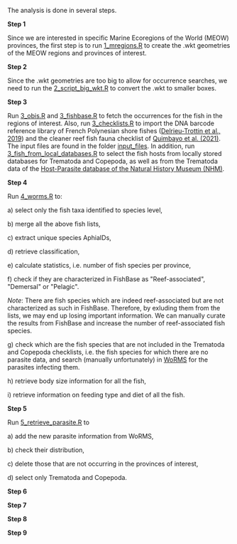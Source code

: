 The analysis is done in several steps. 

**Step 1**

Since we are interested in specific Marine Ecoregions of the World (MEOW) provinces, the first step is to run [1_mregions.R](https://github.com/cpavloud/LabEx_CORAIL/blob/main/scripts/1_mregions.R) to create the .wkt geometries of the MEOW regions and provinces of interest.

**Step 2**

Since the .wkt geometries are too big to allow for occurrence searches, we need to run the [2_script_big_wkt.R](https://github.com/cpavloud/LabEx_CORAIL/blob/main/scripts/2_script_big_wkt.R) to convert the .wkt to smaller boxes. 

**Step 3**

Run [3_obis.R](https://github.com/cpavloud/LabEx_CORAIL/blob/main/scripts/3_obis.R) and [3_fishbase.R](https://github.com/cpavloud/LabEx_CORAIL/blob/main/scripts/3_fishbase.R) to fetch the occurrences for the fish in the regions of interest.
Also, run [3_checklists.R](https://github.com/cpavloud/LabEx_CORAIL/blob/main/scripts/3_checklists.R) to import the DNA barcode reference library of French Polynesian shore fishes ([Delrieu-Trottin et al., 2019](https://doi.org/10.1038/s41597-019-0123-5)) and the cleaner reef fish fauna checklist of [Quimbayo et al. (2021)](https://doi.org/10.1111/jbi.14214). The input files are found in the folder [input_files](https://github.com/cpavloud/LabEx_CORAIL/tree/main/input_files/).
In addition, run [3_fish_from_local_databases.R](https://github.com/cpavloud/LabEx_CORAIL/blob/main/scripts/3_fish_from_local_databases.R) to select the fish hosts from locally stored databases for Trematoda and Copepoda, as well as from the Trematoda data of the [Host-Parasite database of the Natural History Museum (NHM)](https://www.nhm.ac.uk/research-curation/scientific-resources/taxonomy-systematics/host-parasites/database/index.jsp).

**Step 4**

Run [4_worms.R](https://github.com/cpavloud/LabEx_CORAIL/blob/main/scripts/4_worms.R) to:

a) select only the fish taxa identified to species level,

b) merge all the above fish lists,

c) extract unique species AphiaIDs, 

d) retrieve classification,

e) calculate statistics, i.e. number of fish species per province,

f) check if they are characterized in FishBase as "Reef-associated", "Demersal" or "Pelagic".

*Note*: There are fish species which are indeed reef-associated but are not characterized as such in FishBase. Therefore, by exluding them from the lists, we may end up losing important information. We can manually curate the results from FishBase and increase the number of reef-associated fish species. 

g) check which are the fish species that are not included in the Trematoda and Copepoda checklists, i.e. the fish species for which there are no parasite data, and search (manually unfortunately) in [WoRMS](https://www.marinespecies.org/index.php) for the parasites infecting them. 

h) retrieve body size information for all the fish, 

i) retrieve information on feeding type and diet of all the fish. 

**Step 5**

Run [5_retrieve_parasite.R](https://github.com/cpavloud/LabEx_CORAIL/blob/main/scripts/5_retrieve_parasite.R) to 

a) add the new parasite information from WoRMS, 

b) check their distribution, 

c) delete those that are not occurring in the provinces of interest,

d) select only Trematoda and Copepoda. 

**Step 6**


**Step 7**



**Step 8**


**Step 9**